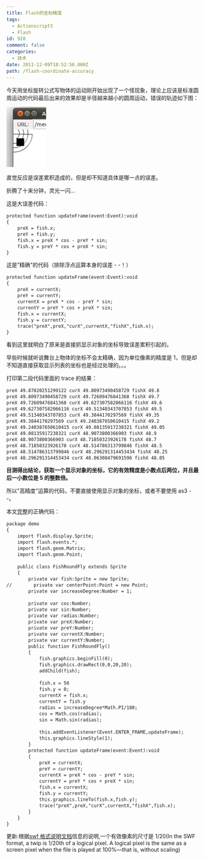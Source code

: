```yaml
---
title: Flash的坐标精度
tags:
  - Actionscript3
  - Flash
id: 928
comment: false
categories:
  - 技术
date: 2011-12-09T18:52:56.000Z
path: /flash-coordinate-accuracy
---
```


今天用坐标旋转公式写物体的运动刚开始出现了一个怪现象，理论上应该是标准圆周运动的代码最后出来的效果却是半径越来越小的圆周运动，错误的轨迹如下图：

![](./错误的圆周运动.png "错误的圆周运动")

直觉反应是误差累积造成的，但是却不知道具体是哪一点的误差。

折腾了十来分钟，灵光一闪...

这是大误差代码：

    protected function updateFrame(event:Event):void
    {
        preX = fish.x;
        preY = fish.y;
        fish.x = preX * cos - preY * sin;
        fish.y = preY * cos + preX * sin;
    }

这是”精确"的代码（排除浮点运算本身的误差 - -！）

    protected function updateFrame(event:Event):void
    {
        preX = currentX;
        preY = currentY;
        currentX = preX * cos - preY * sin;
        currentY = preY * cos + preX * sin;
        fish.x = currentX;
        fish.y = currentY;
        trace("preX",preX,"curX",currentX,"fishX",fish.x);
    }

看到这里就明白了原来是直接抓显示对象的坐标导致误差累积引起的。

早些时候就听说舞台上物体的坐标不会太精确，因为单位像素的精度是 1，但是却不知道直接获取显示列表的坐标也是经过处理的。。。

打印第二段代码里面的 trace 的结果：

    preX 49.87820251299122 curX 49.80973490458729 fishX 49.8
    preX 49.80973490458729 curX 49.72609476841368 fishX 49.7
    preX 49.72609476841368 curX 49.627307582066116 fishX 49.6
    preX 49.627307582066116 curX 49.51340343707853 fishX 49.5
    preX 49.51340343707853 curX 49.3844170297569 fishX 49.35
    preX 49.3844170297569 curX 49.240387650610415 fishX 49.2
    preX 49.240387650610415 curX 49.08135917238321 fishX 49.05
    preX 49.08135917238321 curX 48.9073800366903 fishX 48.9
    preX 48.9073800366903 curX 48.71850323926178 fishX 48.7
    preX 48.71850323926178 curX 48.514786313799846 fishX 48.5
    preX 48.514786313799846 curX 48.296291314453434 fishX 48.25
    preX 48.296291314453434 curX 48.06308479691596 fishX 48.05

**目测得出结论，获取一个显示对象的坐标，它的有效精度是小数点后两位，并且最后一小数位是 5 的整数倍。**

所以"高精度”运算的代码，不要直接使用显示对象的坐标，或者不要使用 as3 - -。

本文[完整](https://gist.github.com/1450965)的正确代码：

    package demo
    {
        import flash.display.Sprite;
        import flash.events.*;
        import flash.geom.Matrix;
        import flash.geom.Point;

        public class FishRoundFly extends Sprite
        {
            private var fish:Sprite = new Sprite;
    //        private var centerPoint:Point = new Point;
            private var increaseDegree:Number = 1;

            private var cos:Number;
            private var sin:Number;
            private var radias:Number;
            private var preX:Number;
            private var preY:Number;
            private var currentX:Number;
            private var currentY:Number;
            public function FishRoundFly()
            {
                fish.graphics.beginFill(0);
                fish.graphics.drawRect(0,0,20,20);
                addChild(fish);

                fish.x = 50
                fish.y = 0;
                currentX = fish.x;
                currentY = fish.y
                radias = increaseDegree*Math.PI/180;
                cos = Math.cos(radias);
                sin = Math.sin(radias);

                this.addEventListener(Event.ENTER_FRAME,updateFrame);
                this.graphics.lineStyle(1);
            }
            protected function updateFrame(event:Event):void
            {
                preX = currentX;
                preY = currentY;
                currentX = preX * cos - preY * sin;
                currentY = preY * cos + preX * sin;
                fish.x = currentX;
                fish.y = currentY;
                this.graphics.lineTo(fish.x,fish.y);
                trace("preX",preX,"curX",currentX,"fishX",fish.x);
            }
        }
    }

更新:根据[swf 格式说明文档](http://wwwimages.adobe.com/www.adobe.com/content/dam/Adobe/en/devnet/swf/pdf/swf-file-format-spec.pdf)信息的说明,一个有效像素的尺寸是 1/20(In the SWF format, a twip is 1/20th of a logical pixel. A logical pixel is the same as a screen pixel when the file is played at 100%—that is, without scaling)
